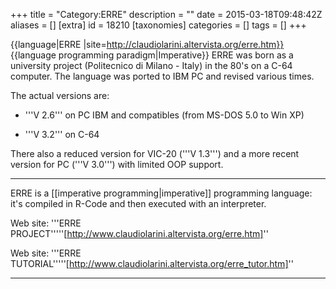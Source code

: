 +++
title = "Category:ERRE"
description = ""
date = 2015-03-18T09:48:42Z
aliases = []
[extra]
id = 18210
[taxonomies]
categories = []
tags = []
+++

{{language|ERRE
|site=http://claudiolarini.altervista.org/erre.htm}}
{{language programming paradigm|Imperative}}
ERRE was born as a university project (Politecnico di Milano - Italy) in the 80's on a C-64 computer.
The language was ported to IBM PC and revised various times.

The actual versions are:

* '''V 2.6''' on PC IBM and compatibles (from MS-DOS 5.0 to Win XP)

* '''V 3.2''' on C-64

There also a reduced version for VIC-20 ('''V 1.3''') and a more recent version for PC ('''V 3.0''') with limited OOP support.

----

ERRE is a [[imperative programming|imperative]] programming language: it's compiled in R-Code and then executed with an interpreter.

Web site: '''ERRE PROJECT'''''[http://www.claudiolarini.altervista.org/erre.htm]''

Web site: '''ERRE TUTORIAL'''''[http://www.claudiolarini.altervista.org/erre_tutor.htm]''

----
